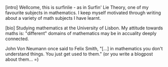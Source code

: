 [intro]
Wellcome, this is surfinlie - as in Surfin' Lie Theory, one of my favourite subjects in mathematics.
I keep myself motivated through writing about a variety of math subjects I have learnt. 

[bio]
Studying mathematics at the University of Lisbon. My attitude towards maths is: "different" domains of mathematics may be in accuality deeply connected.

John Von Neumann once said to Felix Smith, "[...] in mathematics you don't understand things. You just get used to them."
(or you write a blogpost about them... =) 
